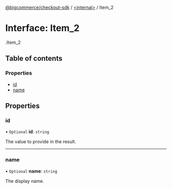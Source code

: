 [@bigcommerce/checkout-sdk](../README.md) / [<internal\>](../modules/internal_.md) / Item\_2

# Interface: Item\_2

[<internal>](../modules/internal_.md).Item_2

## Table of contents

### Properties

- [id](internal_.Item_2.md#id)
- [name](internal_.Item_2.md#name)

## Properties

### id

• `Optional` **id**: `string`

The value to provide in the result.

___

### name

• `Optional` **name**: `string`

The display name.
